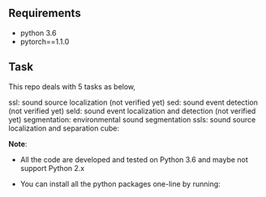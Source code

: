 ## Requirements
- python 3.6
- pytorch==1.1.0

## Task
This repo deals with 5 tasks as below,

ssl: sound source localization (not verified yet)
sed: sound event detection (not verified yet)
seld: sound event localization and detection (not verified yet)
segmentation: environmental sound segmentation
ssls: sound source localization and separation 
cube: 

**Note**:
- All the code are developed and tested on Python 3.6 and maybe not support Python 2.x

- You can install all the python packages one-line by running:
```shell
```
